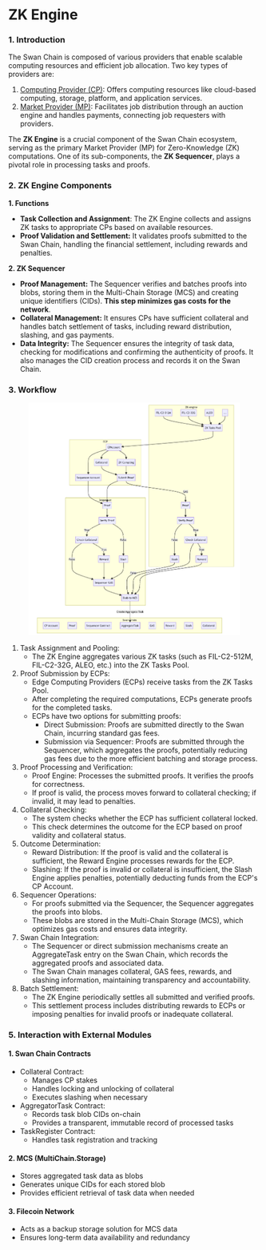 # ZK Engine

### 1. Introduction

The Swan Chain is composed of various providers that enable scalable computing resources and efficient job allocation. Two key types of providers are:

1. [Computing Provider (CP)](../../cp-computing-provider/): Offers computing resources like cloud-based computing, storage, platform, and application services.
2. [Market Provider (MP)](../): Facilitates job distribution through an auction engine and handles payments, connecting job requesters with providers.

The **ZK Engine** is a crucial component of the Swan Chain ecosystem, serving as the primary Market Provider (MP) for Zero-Knowledge (ZK) computations. One of its sub-components, the **ZK Sequencer**, plays a pivotal role in processing tasks and proofs.

### 2.  ZK Engine Components

**1. Functions**

* **Task Collection and Assignment**: The ZK Engine collects and assigns ZK tasks to appropriate CPs based on available resources.
* **Proof Validation and Settlement:** It validates proofs submitted to the Swan Chain, handling the financial settlement, including rewards and penalties.

**2. ZK Sequencer**

* **Proof Management:** The Sequencer verifies and batches proofs into blobs, storing them in the Multi-Chain Storage (MCS) and creating unique identifiers (CIDs). **This step minimizes gas costs for the network**.
* **Collateral Management:** It ensures CPs have sufficient collateral and handles batch settlement of tasks, including reward distribution, slashing, and gas payments.
* **Data Integrity:** The Sequencer ensures the integrity of task data, checking for modifications and confirming the authenticity of proofs. It also manages the CID creation process and records it on the Swan Chain.

### 3. Workflow

<figure><img src="../../../.gitbook/assets/image.png" alt=""><figcaption></figcaption></figure>

1. Task Assignment and Pooling:
   * The ZK Engine aggregates various ZK tasks (such as FIL-C2-512M, FIL-C2-32G, ALEO, etc.) into the ZK Tasks Pool.
2. Proof Submission by ECPs:
   * Edge Computing Providers (ECPs) receive tasks from the ZK Tasks Pool.
   * After completing the required computations, ECPs generate proofs for the completed tasks.
   * ECPs have two options for submitting proofs:
     * Direct Submission: Proofs are submitted directly to the Swan Chain, incurring standard gas fees.
     * Submission via Sequencer: Proofs are submitted through the Sequencer, which aggregates the proofs, potentially reducing gas fees due to the more efficient batching and storage process.
3. Proof Processing and Verification:
   * Proof Engine: Processes the submitted proofs. It verifies the proofs for correctness.
   * If proof is valid, the process moves forward to collateral checking; if invalid, it may lead to penalties.
4. Collateral Checking:
   * The system checks whether the ECP has sufficient collateral locked.
   * This check determines the outcome for the ECP based on proof validity and collateral status.
5. Outcome Determination:
   * Reward Distribution: If the proof is valid and the collateral is sufficient, the Reward Engine processes rewards for the ECP.
   * Slashing: If the proof is invalid or collateral is insufficient, the Slash Engine applies penalties, potentially deducting funds from the ECP's CP Account.
6. Sequencer Operations:
   * For proofs submitted via the Sequencer, the Sequencer aggregates the proofs into blobs.
   * These blobs are stored in the Multi-Chain Storage (MCS), which optimizes gas costs and ensures data integrity.
7. Swan Chain Integration:
   * The Sequencer or direct submission mechanisms create an AggregateTask entry on the Swan Chain, which records the aggregated proofs and associated data.
   * The Swan Chain manages collateral, GAS fees, rewards, and slashing information, maintaining transparency and accountability.
8. Batch Settlement:
   * The ZK Engine periodically settles all submitted and verified proofs.
   * This settlement process includes distributing rewards to ECPs or imposing penalties for invalid proofs or inadequate collateral.

### 5. Interaction with External Modules

#### 1. Swan Chain Contracts

* Collateral Contract:
  * Manages CP stakes
  * Handles locking and unlocking of collateral
  * Executes slashing when necessary
* AggregatorTask Contract:
  * Records task blob CIDs on-chain
  * Provides a transparent, immutable record of processed tasks
* TaskRegister Contract:
  * Handles task registration and tracking

#### 2. MCS (MultiChain.Storage)&#x20;

* Stores aggregated task data as blobs
* Generates unique CIDs for each stored blob
* Provides efficient retrieval of task data when needed

#### 3.  Filecoin Network

* Acts as a backup storage solution for MCS data
* Ensures long-term data availability and redundancy
